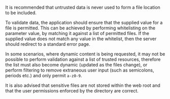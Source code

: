 It is recommended that untrusted data is never used to form a file
location to be included.

To validate data, the application should
ensure that the supplied value for a file is permitted. This can be
achieved by performing whitelisting on the parameter value, by
matching it against a list of permitted files. If the supplied value
does not match any value in the whitelist, then the server should
redirect to a standard error page.

In some scenarios, where dynamic
content is being requested, it may not be possible to perform
validation against a list of trusted resources, therefore the list
must also become dynamic (updated as the files change), or perform
filtering to remove extraneous user input (such as semicolons, periods
etc.) and only permit `a-z0-9`.

It is also advised that sensitive
files are not stored within the web root and that the user permissions
enforced by the directory are correct.
